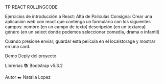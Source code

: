 TP REACT ROLLINGCODE

Ejercicios de introducción a React: Alta de Paliculas
Consigna:
Crear una aplicación web con react que contenga un formulario con los siguientes campos:
nombre (en un campo de texto)
descripción (en un textarea)
género (en un select donde podemos seleccionar comedia, drama o infantil)

Cuando presione enviar, guardar esta película en el localstorage y mostrar en una card.


Demo Deply del proyecto

Librerias 📚 Bootstrap v5.3.2

Autor ✒️ Natalia Lopez
